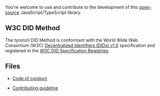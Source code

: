 You're welcome to use and contribute to the development of this [open-source](./LICENSE) JavaScript/TypeScript library.

## W3C DID Method

The tyronzil DID Method is conformant with the World Wide Web Consortium (W3C) [Decentralized Identifiers (DIDs) v1.0](https://w3c.github.io/did-core/) specification and registered in the [W3C DID Specification Registries](https://w3c.github.io/did-spec-registries/).

## Files

- [Code of conduct](./files/CODE_OF_CONDUCT.md)

- [Contributing guideline](./files/CONTRIBUTING.md)
